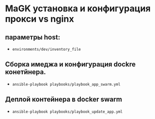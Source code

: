 # MaGK установка и конфигурация прокси vs nginx





## параметры host:<br>
*   `environments/dev/inventory_file`
  
## Сборка имеджа и конфигурация dockre конетйнера.

* `ansible-playbook playbooks/playbook_app_swarm.yml`

## Деплой контейнера в docker swarm

* `ansible-playbook playbooks/playbook_update_app.yml`
